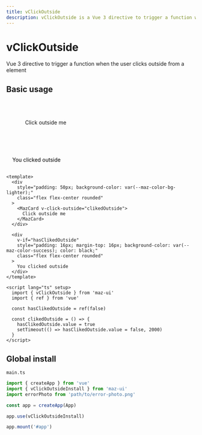 ```yaml
---
title: vClickOutside
description: vClickOutside is a Vue 3 directive to trigger a function when the user clicks outside from a element
---
```


# vClickOutside

Vue 3 directive to trigger a function when the user clicks outside from a element

## Basic usage

<div
  style="padding: 50px; background-color: var(--maz-color-bg-lighter);"
  class="flex flex-center rounded"
>
  <MazCard v-click-outside="clikedOutside">
    Click outside me
  </MazCard>
</div>

<div
  v-if="hasClikedOutside"
  style="padding: 16px; margin-top: 16px; background-color: var(--maz-color-success); color: black;"
  class="flex flex-center rounded"
>
  You clicked outside
</div>

```vue
<template>
  <div
    style="padding: 50px; background-color: var(--maz-color-bg-lighter);"
    class="flex flex-center rounded"
  >
    <MazCard v-click-outside="clikedOutside">
      Click outside me
    </MazCard>
  </div>

  <div
    v-if="hasClikedOutside"
    style="padding: 16px; margin-top: 16px; background-color: var(--maz-color-success); color: black;"
    class="flex flex-center rounded"
  >
    You clicked outside
  </div>
</template>

<script lang="ts" setup>
  import { vClickOutside } from 'maz-ui'
  import { ref } from 'vue'

  const hasClikedOutside = ref(false)

  const clikedOutside = () => {
    hasClikedOutside.value = true
    setTimeout(() => hasClikedOutside.value = false, 2000)
  }
</script>
```

## Global install

`main.ts`

```typescript
import { createApp } from 'vue'
import { vClickOutsideInstall } from 'maz-ui'
import errorPhoto from 'path/to/error-photo.png'

const app = createApp(App)

app.use(vClickOutsideInstall)

app.mount('#app')
```

<script lang="ts" setup>
  import { ref } from 'vue'
  import { vClickOutside } from 'maz-ui'

  const hasClikedOutside = ref(false)

  const clikedOutside = () => {
    hasClikedOutside.value = true
    setTimeout(() => hasClikedOutside.value = false, 2000)
  }
</script>